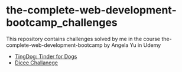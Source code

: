 # the-complete-web-development-bootcamp_challenges
This repository contains challenges solved by me in the course the-complete-web-development-bootcamp by Angela Yu in Udemy
-   [TingDog: Tinder for Dogs](https://claudi-tm.github.io/ting-dog-website/)
-   [Dicee Challanege](Dicee_Challenge/dicee.html)